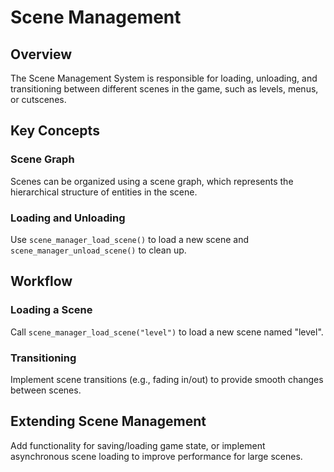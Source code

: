 # Scene Management

## Overview

The Scene Management System is responsible for loading, unloading, and transitioning between different scenes in the game, such as levels, menus, or cutscenes.

## Key Concepts

### Scene Graph

Scenes can be organized using a scene graph, which represents the hierarchical structure of entities in the scene.

### Loading and Unloading

Use `scene_manager_load_scene()` to load a new scene and `scene_manager_unload_scene()` to clean up.

## Workflow

### Loading a Scene

Call `scene_manager_load_scene("level")` to load a new scene named "level".

### Transitioning

Implement scene transitions (e.g., fading in/out) to provide smooth changes between scenes.

## Extending Scene Management

Add functionality for saving/loading game state, or implement asynchronous scene loading to improve performance for large scenes.
